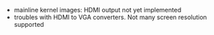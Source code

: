 - mainline kernel images: HDMI output not yet implemented
- troubles with HDMI to VGA converters. Not many screen resolution supported